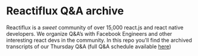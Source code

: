 # Reactiflux Q&A archive

Reactiflux is a *sweet* community of over 15,000 react.js and react native developers.
We organize Q&A’s with Facebook Engineers and other interesting react devs in the community.
In this repo you'll find the archived transcripts of our Thursday Q&A (full Q&A schedule available [here](https://paper.dropbox.com/doc/Reactiflux-QA-Schedule-7QAfGzEqfKjtN9UmhYYM9))
